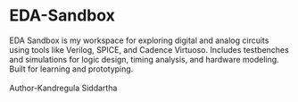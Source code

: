 # EDA-Sandbox
EDA Sandbox is my workspace for exploring digital and analog circuits using tools like Verilog, SPICE, and Cadence Virtuoso. Includes testbenches and simulations for logic design, timing analysis, and hardware modeling. Built for learning and prototyping.
<br>
<br>
Author-Kandregula Siddartha
